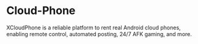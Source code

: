# Cloud-Phone
XCloudPhone is a reliable platform to rent real Android cloud phones, enabling remote control, automated posting, 24/7 AFK gaming, and more.
